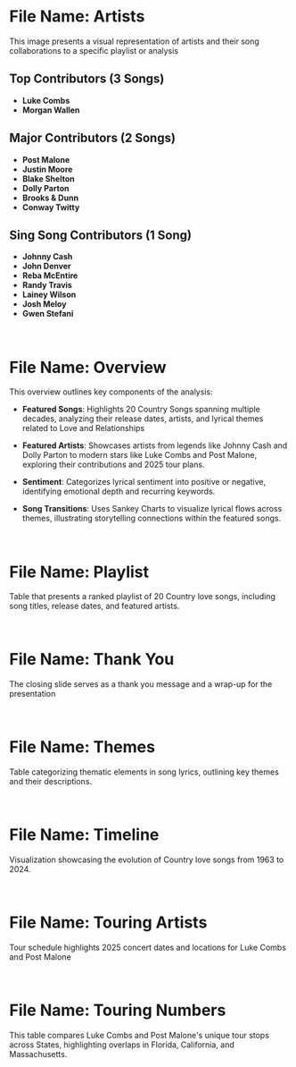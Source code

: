 # File Name: Artists
This image presents a visual representation of artists and their song collaborations to a specific playlist or analysis

## Top Contributors (3 Songs)
- **Luke Combs**
- **Morgan Wallen**

## Major Contributors (2 Songs)
- **Post Malone**
- **Justin Moore**
- **Blake Shelton**
- **Dolly Parton**
- **Brooks & Dunn**
- **Conway Twitty**

## Sing Song Contributors (1 Song)
- **Johnny Cash**
- **John Denver**
- **Reba McEntire**
- **Randy Travis**
- **Lainey Wilson**
- **Josh Meloy**
- **Gwen Stefani**

<br>

# File Name: Overview
This overview outlines key components of the analysis:
- **Featured Songs**: Highlights 20 Country Songs spanning multiple decades, analyzing their release dates, artists, and lyrical themes related to Love and Relationships

- **Featured Artists**: Showcases artists from legends like Johnny Cash and Dolly Parton to modern stars like Luke Combs and Post Malone, exploring their contributions and 2025 tour plans.

- **Sentiment**: Categorizes lyrical sentiment into positive or negative, identifying emotional depth and recurring keywords.

- **Song Transitions**: Uses Sankey Charts to visualize lyrical flows across themes, illustrating storytelling connections within the featured songs.

<br>

# File Name: Playlist
Table that presents a ranked playlist of 20 Country love songs, including song titles, release dates, and featured artists.

<br>

# File Name: Thank You
The closing slide serves as a thank you message and a wrap-up for the presentation

<br>

# File Name: Themes
Table categorizing thematic elements in song lyrics, outlining key themes and their descriptions.

<br>

# File Name: Timeline
Visualization showcasing the evolution of Country love songs from 1963 to 2024.

<br>

# File Name: Touring Artists
Tour schedule highlights 2025 concert dates and locations for Luke Combs and Post Malone

<br>

# File Name: Touring Numbers
This table compares Luke Combs and Post Malone's unique tour stops across States, highlighting overlaps in Florida, California, and Massachusetts.

<br>
